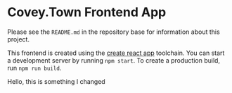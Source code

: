 # Covey.Town Frontend App

Please see the `README.md` in the repository base for information about this project.

This frontend is created using the [create react app](https://create-react-app.dev) toolchain. You
can start a development server by running `npm start`. To create a production build, run
`npm run build`.

Hello, this is something I changed
